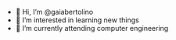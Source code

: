 - 👋 Hi, I’m @gaiabertolino
- 👀 I’m interested in learning new things
- 🌱 I’m currently attending computer engineering
